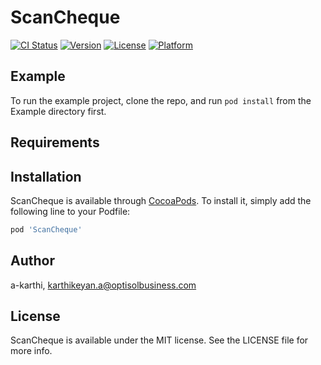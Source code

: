 # ScanCheque

[![CI Status](https://img.shields.io/travis/a-karthi/ScanCheque.svg?style=flat)](https://travis-ci.org/a-karthi/ScanCheque)
[![Version](https://img.shields.io/cocoapods/v/ScanCheque.svg?style=flat)](https://cocoapods.org/pods/ScanCheque)
[![License](https://img.shields.io/cocoapods/l/ScanCheque.svg?style=flat)](https://cocoapods.org/pods/ScanCheque)
[![Platform](https://img.shields.io/cocoapods/p/ScanCheque.svg?style=flat)](https://cocoapods.org/pods/ScanCheque)

## Example

To run the example project, clone the repo, and run `pod install` from the Example directory first.

## Requirements

## Installation

ScanCheque is available through [CocoaPods](https://cocoapods.org). To install
it, simply add the following line to your Podfile:

```ruby
pod 'ScanCheque'
```

## Author

a-karthi, karthikeyan.a@optisolbusiness.com

## License

ScanCheque is available under the MIT license. See the LICENSE file for more info.
